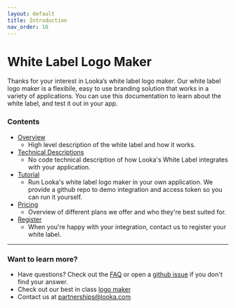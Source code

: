 ```yaml
---
layout: default
title: Introduction
nav_order: 10
---
```


# White Label Logo Maker

<div class="code-example" markdown="1">
Thanks for your interest in Looka’s white label logo maker. Our white label logo maker is a flexibile, easy to use branding solution that works in a variety of applications. You can use this documentation to learn about the white label, and test it out in your app.

### Contents

- [Overview](#overview)
    - High level description of the white label and how it works.
- [Technical Descriptions](#technical)
    - No code technical description of how Looka's White Label integrates with your application.
- [Tutorial](#tutorial)
    - Run Looka's white label logo maker in your own application. We provide a github repo to demo integration and access token so you can run it yourself.
- [Pricing](#pricing)
    - Overview of different plans we offer and who they're best suited for.
- [Register](#register)
    - When you're happy with your integration, contact us to register your white label.
</div>

---

### Want to learn more?

- Have questions? Check out the [FAQ](./faq) or open a [github issue](https://github.com/lookaapp/white-label-starter/issues?q=is%3Aissue+is%3Aopen+sort%3Aupdated-desc)
  if you don't find your answer.
- Check out our best in class [logo maker](https://looka.com/onboarding)
- Contact us at <partnerships@looka.com>